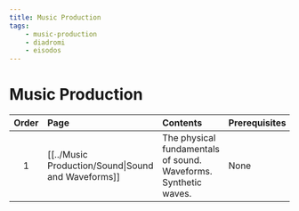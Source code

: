 ```yaml
---
title: Music Production
tags:
    - music-production
    - diadromi
    - eisodos
---
```


# Music Production

|Order|Page|Contents|Prerequisites|Notes|
|:--:|:--|:--|:--|:--|
|1|[[../Music Production/Sound\|Sound and Waveforms]]|The physical fundamentals of sound. Waveforms. Synthetic waves.|None||